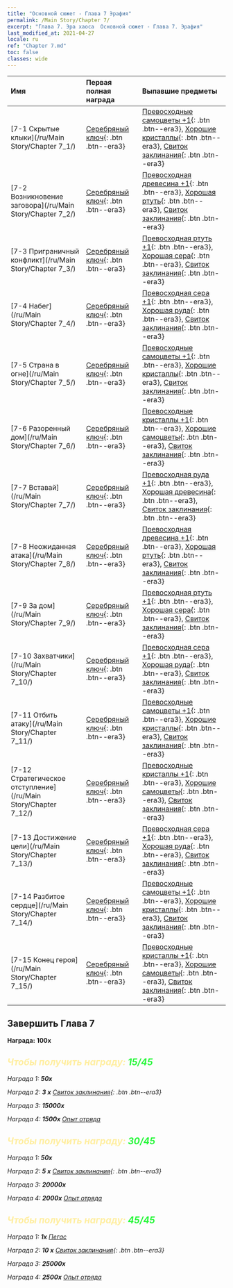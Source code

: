 ```yaml
---
title: "Основной сюжет - Глава 7 Эрафия"
permalink: /Main Story/Chapter 7/
excerpt: "Глава 7. Эра хаоса  Основной сюжет - Глава 7. Эрафия"
last_modified_at: 2021-04-27
locale: ru
ref: "Chapter 7.md"
toc: false
classes: wide
---
```


  | Имя |  Первая полная награда | Выпавшие предметы |
  |:------------|:------------|:------------| 
  | [7-1 Скрытые клыки](/ru/Main Story/Chapter 7_1/) | [Серебряный ключ](/ItemsRU/con_693/){: .btn .btn--era3} | [Превосходные самоцветы +1](/ItemsRU/mat_23/){: .btn .btn--era3}, [Хорошие кристаллы](/ItemsRU/mat_17/){: .btn .btn--era3}, [Свиток заклинания](/ItemsRU/con_694/){: .btn .btn--era3} |
  | [7-2 Возникновение заговора](/ru/Main Story/Chapter 7_2/) | [Серебряный ключ](/ItemsRU/con_693/){: .btn .btn--era3} | [Превосходная древесина +1](/ItemsRU/mat_20/){: .btn .btn--era3}, [Хорошая ртуть](/ItemsRU/mat_14/){: .btn .btn--era3}, [Свиток заклинания](/ItemsRU/con_694/){: .btn .btn--era3} |
  | [7-3 Приграничный конфликт](/ru/Main Story/Chapter 7_3/) | [Серебряный ключ](/ItemsRU/con_693/){: .btn .btn--era3} | [Превосходная ртуть +1](/ItemsRU/mat_21/){: .btn .btn--era3}, [Хорошая сера](/ItemsRU/mat_15/){: .btn .btn--era3}, [Свиток заклинания](/ItemsRU/con_694/){: .btn .btn--era3} |
  | [7-4 Набег](/ru/Main Story/Chapter 7_4/) | [Серебряный ключ](/ItemsRU/con_693/){: .btn .btn--era3} | [Превосходная сера +1](/ItemsRU/mat_22/){: .btn .btn--era3}, [Хорошая руда](/ItemsRU/mat_12/){: .btn .btn--era3}, [Свиток заклинания](/ItemsRU/con_694/){: .btn .btn--era3} |
  | [7-5 Страна в огне](/ru/Main Story/Chapter 7_5/) | [Серебряный ключ](/ItemsRU/con_693/){: .btn .btn--era3} | [Превосходные самоцветы +1](/ItemsRU/mat_23/){: .btn .btn--era3}, [Хорошие кристаллы](/ItemsRU/mat_17/){: .btn .btn--era3}, [Свиток заклинания](/ItemsRU/con_694/){: .btn .btn--era3} |
  | [7-6 Разоренный дом](/ru/Main Story/Chapter 7_6/) | [Серебряный ключ](/ItemsRU/con_693/){: .btn .btn--era3} | [Превосходные кристаллы +1](/ItemsRU/mat_24/){: .btn .btn--era3}, [Хорошие самоцветы](/ItemsRU/mat_16/){: .btn .btn--era3}, [Свиток заклинания](/ItemsRU/con_694/){: .btn .btn--era3} |
  | [7-7 Вставай](/ru/Main Story/Chapter 7_7/) | [Серебряный ключ](/ItemsRU/con_693/){: .btn .btn--era3} | [Превосходная руда +1](/ItemsRU/mat_19/){: .btn .btn--era3}, [Хорошая древесина](/ItemsRU/mat_13/){: .btn .btn--era3}, [Свиток заклинания](/ItemsRU/con_694/){: .btn .btn--era3} |
  | [7-8 Неожиданная атака](/ru/Main Story/Chapter 7_8/) | [Серебряный ключ](/ItemsRU/con_693/){: .btn .btn--era3} | [Превосходная древесина +1](/ItemsRU/mat_20/){: .btn .btn--era3}, [Хорошая ртуть](/ItemsRU/mat_14/){: .btn .btn--era3}, [Свиток заклинания](/ItemsRU/con_694/){: .btn .btn--era3} |
  | [7-9 За дом](/ru/Main Story/Chapter 7_9/) | [Серебряный ключ](/ItemsRU/con_693/){: .btn .btn--era3} | [Превосходная ртуть +1](/ItemsRU/mat_21/){: .btn .btn--era3}, [Хорошая сера](/ItemsRU/mat_15/){: .btn .btn--era3}, [Свиток заклинания](/ItemsRU/con_694/){: .btn .btn--era3} |
  | [7-10 Захватчики](/ru/Main Story/Chapter 7_10/) | [Серебряный ключ](/ItemsRU/con_693/){: .btn .btn--era3} | [Превосходная сера +1](/ItemsRU/mat_22/){: .btn .btn--era3}, [Хорошая руда](/ItemsRU/mat_12/){: .btn .btn--era3}, [Свиток заклинания](/ItemsRU/con_694/){: .btn .btn--era3} |
  | [7-11 Отбить атаку](/ru/Main Story/Chapter 7_11/) | [Серебряный ключ](/ItemsRU/con_693/){: .btn .btn--era3} | [Превосходные самоцветы +1](/ItemsRU/mat_23/){: .btn .btn--era3}, [Хорошие кристаллы](/ItemsRU/mat_17/){: .btn .btn--era3}, [Свиток заклинания](/ItemsRU/con_694/){: .btn .btn--era3} |
  | [7-12 Стратегическое отступление](/ru/Main Story/Chapter 7_12/) | [Серебряный ключ](/ItemsRU/con_693/){: .btn .btn--era3} | [Превосходные кристаллы +1](/ItemsRU/mat_24/){: .btn .btn--era3}, [Хорошие самоцветы](/ItemsRU/mat_16/){: .btn .btn--era3}, [Свиток заклинания](/ItemsRU/con_694/){: .btn .btn--era3} |
  | [7-13 Достижение цели](/ru/Main Story/Chapter 7_13/) | [Серебряный ключ](/ItemsRU/con_693/){: .btn .btn--era3} | [Превосходная сера +1](/ItemsRU/mat_22/){: .btn .btn--era3}, [Хорошая руда](/ItemsRU/mat_12/){: .btn .btn--era3}, [Свиток заклинания](/ItemsRU/con_694/){: .btn .btn--era3} |
  | [7-14 Разбитое сердце](/ru/Main Story/Chapter 7_14/) | [Серебряный ключ](/ItemsRU/con_693/){: .btn .btn--era3} | [Превосходные самоцветы +1](/ItemsRU/mat_23/){: .btn .btn--era3}, [Хорошие кристаллы](/ItemsRU/mat_17/){: .btn .btn--era3}, [Свиток заклинания](/ItemsRU/con_694/){: .btn .btn--era3} |
  | [7-15 Конец героя](/ru/Main Story/Chapter 7_15/) | [Серебряный ключ](/ItemsRU/con_693/){: .btn .btn--era3} | [Превосходные кристаллы +1](/ItemsRU/mat_24/){: .btn .btn--era3}, [Хорошие самоцветы](/ItemsRU/mat_16/){: .btn .btn--era3}, [Свиток заклинания](/ItemsRU/con_694/){: .btn .btn--era3} |


## Завершить Глава 7

 **Награда:**  **100x** <i class="fas fa-gem"/>



## <span style="color: #ffeea0">Чтобы получить награду: </span><span style="color: #27f73a">15/45</span>

 Награда 1:  **50x** <i class="fas fa-gem"/>

 Награда 2: **3 x** [Свиток заклинания](/ItemsRU/con_694/){: .btn .btn--era3}

 Награда 3:  **15000x** <i class="fas fa-coins"/>

 Награда 4:  **1500x** [Опыт отряда](/ItemsRU/con_902/)



## <span style="color: #ffeea0">Чтобы получить награду: </span><span style="color: #27f73a">30/45</span>

 Награда 1:  **50x** <i class="fas fa-gem"/>

 Награда 2: **5 x** [Свиток заклинания](/ItemsRU/con_694/){: .btn .btn--era3}

 Награда 3:  **20000x** <i class="fas fa-coins"/>

 Награда 4:  **2000x** [Опыт отряда](/ItemsRU/con_902/)



## <span style="color: #ffeea0">Чтобы получить награду: </span><span style="color: #27f73a">45/45</span>

 Награда 1:  **1x** [Пегас](/ru/units/Pegasus/)

 Награда 2: **10 x** [Свиток заклинания](/ItemsRU/con_694/){: .btn .btn--era3}

 Награда 3:  **25000x** <i class="fas fa-coins"/>

 Награда 4:  **2500x** [Опыт отряда](/ItemsRU/con_902/)

